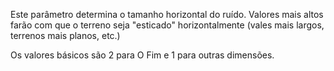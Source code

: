 Este parâmetro determina o tamanho horizontal do ruído. Valores mais altos farão com que o terreno seja
"esticado" horizontalmente (vales mais largos, terrenos mais planos, etc.)

Os valores básicos são 2 para O Fim e 1 para outras dimensões.